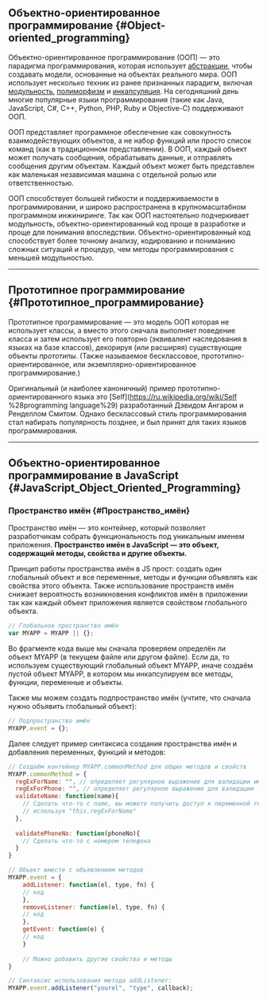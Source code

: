 ## Объектно-ориентированное программирование {#Object-oriented_programming}

Объектно-ориентированное программирование \(ООП\) — это парадигма программирования, которая использует [абстракции](https://developer.mozilla.org/ru/docs/Glossary/абстракции), чтобы создавать модели, основанные на объектах реального мира. ООП использует несколько техник из ранее признанных парадигм, включая [модульность](https://developer.mozilla.org/ru/docs/Glossary/модульность), [полиморфизм](https://developer.mozilla.org/ru/docs/Glossary/полиморфизм) и [инкапсуляция](https://developer.mozilla.org/ru/docs/Glossary/инкапсуляция). На сегодняшний день многие популярные языки программирования \(такие как Java, JavaScript, C\#, C++, Python, PHP, Ruby и Objective-C\) поддерживают ООП.

ООП представляет программное обеспечение как совокупность взаимодействующих объектов, а не набор функций или просто список команд \(как в традиционном представлении\). В ООП, каждый объект может получать сообщения, обрабатывать данные, и отправлять сообщения другим объектам. Каждый объект может быть представлен как маленькая независимая машина с отдельной ролью или ответственностью.

ООП способствует большей гибкости и поддерживаемости в программировании, и широко распространена в крупномасштабном программном инжиниринге. Так как ООП настоятельно подчеркивает модульность, объектно-ориентированный код проще в разработке и проще для понимания впоследствии. Объектно-ориентированный код способствует более точному анализу, кодированию и пониманию сложных ситуаций и процедур, чем методы программирования с меньшей модульностью.

---

## Прототипное программирование {#Прототипное_программирование}

Прототипное программирование — это модель ООП которая не использует классы, а вместо этого сначала выполняет поведение класса и затем использует его повторно \(эквивалент наследования в языках на базе классов\), декорируя \(или расширяя\) существующие объекты _прототипы_. \(Также называемое бесклассовое, прототипно-ориентированное, или экземплярно-ориентированное программирование.\)

Оригинальный \(и наиболее каноничный\) пример прототипно-ориентированного языка это [Self](https://ru.wikipedia.org/wiki/Self %28programming language%29) разработанный Дэвидом Ангаром и Ренделлом Смитом. Однако бесклассовый стиль программирования стал набирать популярность позднее, и был принят для таких языков программирования.

---

## Объектно-ориентированное программирование в JavaScript {#JavaScript_Object_Oriented_Programming}

### Пространство имён {#Пространство_имён}

Пространство имён — это контейнер, который позволяет разработчикам собрать функциональность под уникальным именем приложения. **Пространство имён в JavaScript — это объект, содержащий методы, свойства и другие объекты.**

Принцип работы пространства имён в JS прост: создать один глобальный объект и все переменные, методы и функции объявлять как свойства этого объекта. Также использование пространств имён снижает вероятность возникновения конфликтов имён в приложении так как каждый объект приложения является свойством глобального объекта.

```js
// Глобальное пространство имён
var MYAPP = MYAPP || {};
```

Во фрагменте кода выше мы сначала проверяем определён ли объект MYAPP \(в текущем файле или другом файле\). Если да, то используем существующий глобальный объект MYAPP, иначе создаём пустой объект MYAPP, в котором мы инкапсулируем все методы, функции, переменные и объекты.

Также мы можем создать подпространство имён \(учтите, что сначала нужно объявить глобальный объект\):

```js
// Подпространство имён
MYAPP.event = {};
```

Далее следует пример синтаксиса создания пространства имён и добавления переменных, функций и методов:

```js
// Создаём контейнер MYAPP.commonMethod для общих методов и свойств
MYAPP.commonMethod = {
  regExForName: "", // определяет регулярное выражение для валидации имени
  regExForPhone: "", // определяет регулярное выражение для валидации телефона
  validateName: function(name){
    // Сделать что-то с name, вы можете получить доступ к переменной regExForName
    // используя "this.regExForName"
  },
 
  validatePhoneNo: function(phoneNo){
    // Сделать что-то с номером телефона
  }
}

// Объект вместе с объявлением методов
MYAPP.event = {
    addListener: function(el, type, fn) {
    // код
    },
    removeListener: function(el, type, fn) {
    // код
    },
    getEvent: function(e) {
    // код
    }
  
    // Можно добавить другие свойства и методы
}

// Синтаксис использования метода addListener:
MYAPP.event.addListener("yourel", "type", callback);
```



